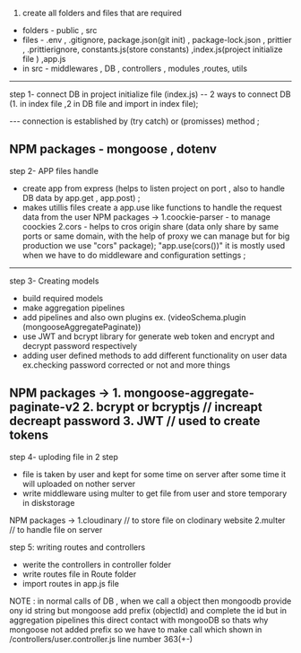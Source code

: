 1. create all folders and files that are required
-  folders - public , src 
-  files - .env , .gitignore, package.json(git init) ,  package-lock.json , prittier , .prittierignore, constants.js(store constants) ,index.js(project initialize file ) ,app.js
- in src - middlewares , DB , controllers , modules ,routes, utils
--------------------------------------------------------------------------
 step 1- connect DB in project initialize file (index.js)  --  2 ways to connect DB (1. in index file ,2 in DB file and import in index file); 

  --- connection is established by (try catch) or (promisses) method ;
 
 NPM packages - mongoose  ,  dotenv 
--------------------------------------------------------------------------
 step 2-   APP files handle
 - create app from express (helps to listen project on port , also to handle DB data by app.get , app.post) ;
 - makes utillis files 
          create a app.use like functions to handle the request data from the user 
 NPM packages ->  1.coockie-parser - to manage coockies
                  2.cors - helps to cros origin share (data only share by same ports or same domain, with the help of proxy we can manage but for big production we use "cors" package);
                           "app.use(cors())" it is mostly used when we have to do middleware and configuration settings ;
--------------------------------------------------------------------------
step 3- Creating models  
 - build required models
 - make aggregation pipelines 
 - add pipelines and also own plugins ex. (videoSchema.plugin (mongooseAggregatePaginate))
 - use JWT and bcrypt library for generate web token and encrypt and decrypt password respectively
 - adding user defined methods to add different functionality on user data ex.checking password corrected or not and more things

 NPM packages ->  1. mongoose-aggregate-paginate-v2
                  2. bcrypt or bcryptjs  // increapt decreapt password
                  3. JWT  // used to create tokens 
--------------------------------------------------------------------------
step 4-  uploding file in 2 step
 - file is taken by user and kept for some time on server after some time it will uploaded on nother server
 - write middleware using multer to get file from user and store temporary in diskstorage

NPM packages ->  1.cloudinary    // to store file on clodinary website
                 2.multer        // to handle file on server


<!-- /////////////////////////////////////////////////////////////////////////////////////////////////////////////////

above 4 steps are setup for project or we say that makin files that will be used further
NOW,
   from next steps we do actual functioning of project (routes and controllers ) with the help of files that was created in above 4 steps

//////////////////////////////////////////////////////////////////////////////////////////////////////////////////  -->

step 5: writing routes and controllers

 - werite the controllers in controller folder
 - write routes file in Route folder
 - import routes in app.js file  


 NOTE : in normal calls of DB , when we call a object then mongoodb provide ony id string but mongoose add prefix (objectId) and complete the id 
       but in aggregation pipelines this direct contact with mongooDB so thats why mongoose not added prefix so we have to make call which shown in /controllers/user.controller.js  line number 363(+-)



